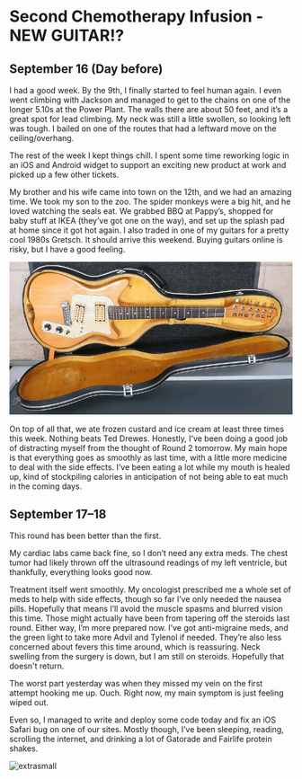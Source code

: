 # Second Chemotherapy Infusion - NEW GUITAR!?

## September 16 (Day before)

I had a good week. By the 9th, I finally started to feel human again. I even went climbing with Jackson and managed to get to the chains on one of the longer 5.10s at the Power Plant. The walls there are about 50 feet, and it’s a great spot for lead climbing. My neck was still a little swollen, so looking left was tough. I bailed on one of the routes that had a leftward move on the ceiling/overhang.  

The rest of the week I kept things chill. I spent some time reworking logic in an iOS and Android widget to support an exciting new product at work and picked up a few other tickets.  

My brother and his wife came into town on the 12th, and we had an amazing time. We took my son to the zoo. The spider monkeys were a big hit, and he loved watching the seals eat. We grabbed BBQ at Pappy’s, shopped for baby stuff at IKEA (they’ve got one on the way), and set up the splash pad at home since it got hot again. I also traded in one of my guitars for a pretty cool 1980s Gretsch. It should arrive this weekend. Buying guitars online is risky, but I have a good feeling.

![extrasmall](https://github.com/jottenlips/jottenlips.github.io/blob/main/gretsch.webp?raw=true)

On top of all that, we ate frozen custard and ice cream at least three times this week. Nothing beats Ted Drewes. Honestly, I’ve been doing a good job of distracting myself from the thought of Round 2 tomorrow. My main hope is that everything goes as smoothly as last time, with a little more medicine to deal with the side effects. I’ve been eating a lot while my mouth is healed up, kind of stockpiling calories in anticipation of not being able to eat much in the coming days.  

## September 17–18

This round has been better than the first.  

My cardiac labs came back fine, so I don’t need any extra meds. The chest tumor had likely thrown off the ultrasound readings of my left ventricle, but thankfully, everything looks good now.

Treatment itself went smoothly. My oncologist prescribed me a whole set of meds to help with side effects, though so far I’ve only needed the nausea pills. Hopefully that means I’ll avoid the muscle spasms and blurred vision this time. Those might actually have been from tapering off the steroids last round. Either way, I’m more prepared now. I’ve got anti-migraine meds, and the green light to take more Advil and Tylenol if needed. They’re also less concerned about fevers this time around, which is reassuring. Neck swelling from the surgery is down, but I am still on steroids. Hopefully that doesn't return.

The worst part yesterday was when they missed my vein on the first attempt hooking me up. Ouch. Right now, my main symptom is just feeling wiped out.  

Even so, I managed to write and deploy some code today and fix an iOS Safari bug on one of our sites. Mostly though, I’ve been sleeping, reading, scrolling the internet, and drinking a lot of Gatorade and Fairlife protein shakes.

![extrasmall](https://encrypted-tbn0.gstatic.com/images?q=tbn:ANd9GcQc2Hx8-cQtkUaokchP4JLrQQMcpFRu6zd7Hw&s)
